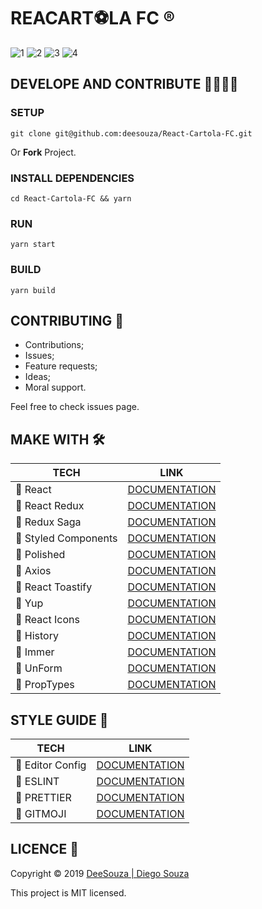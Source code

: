 # REACART⚽LA FC ®️

![1](https://img.shields.io/badge/16.9.0-React-blue?style=flat-square&logo=react)
![2](https://img.shields.io/badge/Licence-MIT-yellow?style=flat-square)
![3](https://img.shields.io/badge/1.38.0-Visual%20Studio%20Code-orange?style=flat-square&logo=visual-studio-code)
![4](https://img.shields.io/badge/1.17.3-Yarn-informational?style=flat-square&logo=yarn)

## DEVELOPE AND CONTRIBUTE 👩‍💻👨‍💻

### SETUP

	git clone git@github.com:deesouza/React-Cartola-FC.git

Or **Fork** Project.

### INSTALL DEPENDENCIES

	cd React-Cartola-FC && yarn

### RUN

	yarn start

### BUILD

	yarn build

## CONTRIBUTING 🤝

* Contributions;
* Issues;
* Feature requests;
* Ideas;
* Moral support.

Feel free to check issues page.

## MAKE WITH 🛠

| TECH                 | LINK                                                       |
| -------------------- | ---------------------------------------------------------- |
| 🔹 React             | [DOCUMENTATION](https://reactjs.org/)                      |
| 🔹 React Redux       | [DOCUMENTATION](https://react-redux.js.org/)               |
| 🔹 Redux Saga        | [DOCUMENTATION](https://redux-saga.js.org/)                |
| 🔹 Styled Components | [DOCUMENTATION](https://www.styled-components.com/)        |
| 🔹 Polished          | [DOCUMENTATION](https://polished.js.org/)                  |
| 🔹 Axios             | [DOCUMENTATION](https://github.com/axios/axios)            |
| 🔹 React Toastify    | [DOCUMENTATION](https://fkhadra.github.io/react-toastify/) |
| 🔹 Yup               | [DOCUMENTATION](https://github.com/jquense/yup)            |
| 🔹 React Icons       | [DOCUMENTATION](https://react-icons.netlify.com/#/)        |
| 🔹 History           | [DOCUMENTATION](https://github.com/ReactTraining/history)  |
| 🔹 Immer             | [DOCUMENTATION](https://github.com/immerjs/immer)          |
| 🔹 UnForm            | [DOCUMENTATION](https://github.com/Rocketseat/unform)      |
| 🔹 PropTypes         | [DOCUMENTATION](https://www.npmjs.com/package/prop-types)  |

## STYLE GUIDE 🤳

| TECH             | LINK                                              |
| ---------------- | ------------------------------------------------- |
| 🔹 Editor Config | [DOCUMENTATION](https://editorconfig.org/)        |
| 🔹 ESLINT        | [DOCUMENTATION](https://eslint.org/)              |
| 🔹 PRETTIER      | [DOCUMENTATION](https://prettier.io/)             |
| 🔹 GITMOJI       | [DOCUMENTATION](https://gitmoji.carloscuesta.me/) |

## LICENCE 📝

Copyright © 2019 [DeeSouza | Diego Souza](https://github.com/deesouza)

This project is MIT licensed.
